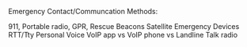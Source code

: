 Emergency Contact/Communcation Methods:

911, Portable radio, GPR, Rescue Beacons
Satellite Emergency Devices
RTT/Tty 
Personal Voice
VoIP app vs VoIP phone vs Landline
Talk radio

